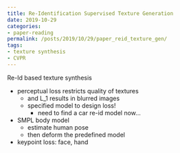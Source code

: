 ```yaml
---
title: Re-Identification Supervised Texture Generation
date: 2019-10-29
categories:
- paper-reading
permalink: /posts/2019/10/29/paper_reid_texture_gen/
tags:
- texture synthesis
- CVPR
---
```



Re-Id based texture synthesis
- perceptual loss restricts quality of textures
    - and L_1 results in blurred images
    - specified model to design loss!
        - need to find a car re-id model now...
- SMPL body model
    - estimate human pose
    - then deform the predefined model
- keypoint loss: face, hand
